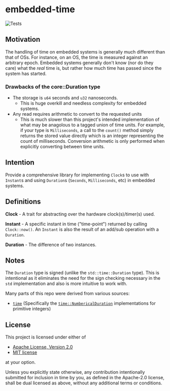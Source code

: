 # embedded-time

![Tests](https://github.com/PTaylor-FluenTech/embedded-time/workflows/Tests/badge.svg)

## Motivation
The handling of time on embedded systems is generally much different than that of OSs. For instance, on an OS, the time is measured against an arbitrary epoch. Embedded systems generally don't know (nor do they care) what the *real* time is, but rather how much time has passed since the system has started.

### Drawbacks of the core::Duration type
- The storage is `u64` seconds and `u32` nanoseconds.
  - This is huge overkill and needless complexity for embedded systems.
- Any read requires arithmetic to convert to the requested units
  - This is much slower than this project's intended implementation of what may be anagolous to a tagged union of time units. For example, if your type is `Milliseconds`, a call to the `count()` method simply returns the stored value directly which is an integer representing the count of milliseconds. Conversion arithmetic is only performed when explicitly converting between time units.

## Intention
Provide a comprehensive library for implementing `Clock`s to use with `Instant`s and using `Duration`s (`Seconds`, `Milliseconds`, etc) in embedded systems.

## Definitions
**Clock** - A trait for abstracting over the hardware clock(s)/timer(s) used.

**Instant** - A specific instant in time ("time-point") returned by calling `Clock::now()`. An `Instant` is also the result of an add/sub operation with a `Duration`.

**Duration** - The difference of two instances. 

## Notes
The `Duration` type is signed (unlike the `std::time::Duration` type). This is intentional as it eliminates the need for the sign checking necessary in the `std` implementation and also is more intuitive to work with.

Many parts of this repo were derived from various sources:
- [`time`](https://docs.rs/time/latest/time) (Specifically the [`time::NumbericalDuration`](https://docs.rs/time/latest/time/trait.NumericalDuration.html) implementations for primitive integers)

## License
This project is licensed under either of
- [Apache License, Version 2.0](https://github.com/time-rs/time/blob/master/LICENSE-Apache)
- [MIT license](https://github.com/time-rs/time/blob/master/LICENSE-MIT)

at your option.

Unless you explicitly state otherwise, any contribution intentionally submitted for inclusion in time by you, as defined in the Apache-2.0 license, shall be dual licensed as above, without any additional terms or conditions.
